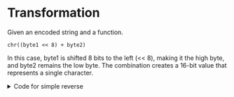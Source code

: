 

#  Transformation

Given an encoded string and a function. 

```chr((byte1 << 8) + byte2)```

In this case, byte1 is shifted 8 bits to the left (<< 8), making it the high byte, and byte2 remains the low byte. The combination creates a 16-bit value that represents a single character.


<details>

<summary>Code for simple reverse</summary>

You can add text within a collapsed section. 

You can add an image or a code block, too.

```
with open('enc', 'rb') as enc_file:
   encoded_data = enc_file.read()


## Original 
## ''.join([chr((ord(flag[i]) << 8) + ord(flag[i + 1])) for i in range(0, len(flag), 2)])

original_bytes = b''.join([((ord(c) >> 8) & 0xFF).to_bytes(1, 'big') + (ord(c) & 0xFF).to_bytes(1, 'big') for c in encoded_data.decode('utf-8')])

# Step 3: Convert the byte string to the original string (if needed)
original_string = original_bytes.decode('utf-8')
print(original_string)

```

</details>


# 
